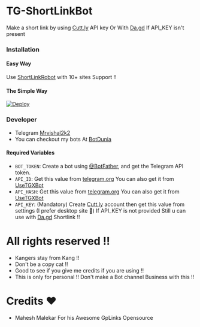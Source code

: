 # TG-ShortLinkBot
Make a short link by using [Cutt.ly](https://cutt.ly/) API key Or With [Da.gd](https://da.gd) If API_KEY isn't present

### Installation

#### Easy Way 
Use [ShortLinkRobot](https://t.me/URLShortenRobot) with 10+ sites Support !!

#### The Simple Way
[![Deploy](https://www.herokucdn.com/deploy/button.svg)](https://heroku.com/deploy)

### Developer 
* Telegram [Mrvishal2k2](https://t.me/Mrvishal_2k2) 
* You can checkout my bots At [BotDunia](https://t.me/BotDunia)
 


#### Required Variables

* `BOT_TOKEN`: Create a bot using [@BotFather](https://telegram.dog/BotFather), and get the Telegram API token.
* `API_ID`: Get this value from [telegram.org](https://my.telegram.org/apps)
 You can also get it from [UseTGXBot](https://t.me/UseTGXBot)
* `API_HASH`: Get this value from [telegram.org](https://my.telegram.org/apps)
 You can also get it from [UseTGXBot](https://t.me/UseTGXBot)
* `API_KEY`: (Mandatory) Create [Cutt.ly](https://cutt.ly/) account then get this value from settings (I prefer desktop site 🙂)
 If API_KEY is not provided Still u can use with [Da.gd](https://da.gd) Shortlink !!
 
# All rights reserved !!
* Kangers stay from Kang !!
* Don't be a copy cat !!
* Good to see if you give me credits if you are using !!
* This is only for personal !! Don't make a Bot channel Business with this !!

# Credits ❤️
* Mahesh Malekar For his Awesome GpLinks Opensource
